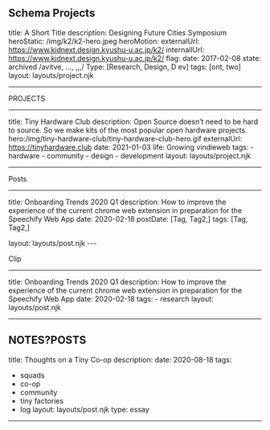 ## Schema Projects

title: A Short Title
description: Designing Future Cities
Symposium heroStatic: /img/k2/k2-hero.jpeg heroMotion:
externalUrl: https://www.kidnext.design.kyushu-u.ac.jp/k2/
internallUrl: https://www.kidnext.design.kyushu-u.ac.jp/k2/
flag: date: 2017-02-08 state:
archived /avitve, ..., ,,,/
Type: [Research, Design, D ev]
tags: [ont, two]
layout: layouts/project.njk

---

PROJECTS

---

title: Tiny Hardware Club
description: Open
Source doesn’t need to be hard to source. So we make kits of the most popular
open hardware projects.
hero:/img/tiny-hardware-club/tiny-hardware-club-hero.gif
externalUrl:
https://tinyhardware.club
date: 2021-01-03
life: Growing
vindieweb
tags: - hardware - community - design - development
layout:
layouts/project.njk

---

Posts

---

title: Onboarding Trends 2020 Q1
description: How to improve the experience of the current chrome web extension in preparation
for the Speechify Web App
date: 2020-02-18
postDate: [Tag, Tag2,]
tags: [Tag, Tag2,]

layout:
layouts/post.njk ---

Clip

---

title: Onboarding Trends 2020 Q1 description: How
to improve the experience of the current chrome web extension in preparation for
the Speechify Web App date: 2020-02-18 tags: - research layout: layouts/post.njk

---

## NOTES?POSTS

title: Thoughts on a Tiny Co-op
description:
date: 2020-08-18
tags:

- squads
- co-op
- community
- tiny factories
- log
  layout: layouts/post.njk
  type: essay

---
